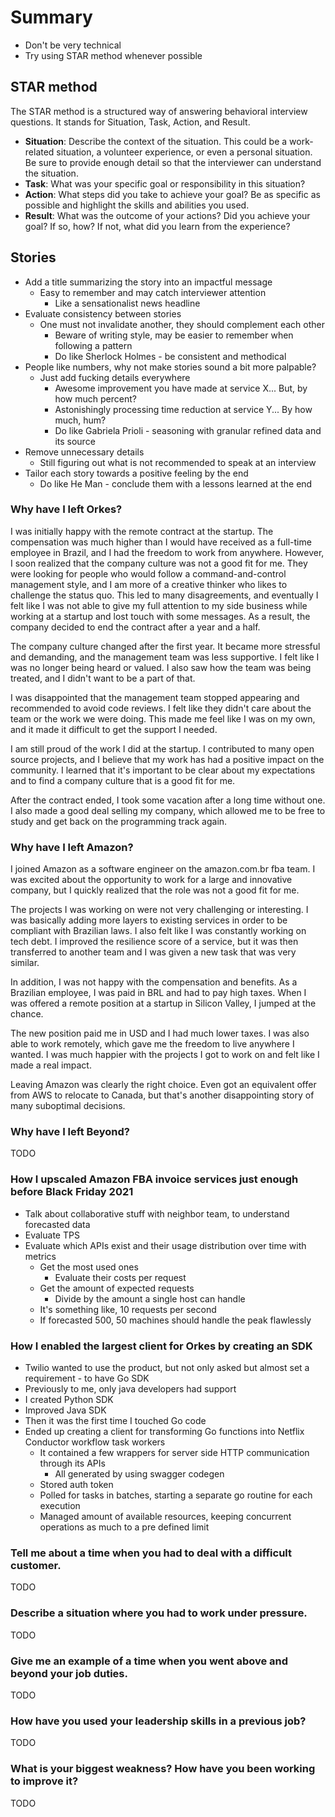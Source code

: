 # Summary

- Don't be very technical
- Try using STAR method whenever possible

## STAR method

The STAR method is a structured way of answering behavioral interview questions. It stands for Situation, Task, Action, and Result.

- **Situation**: Describe the context of the situation. This could be a work-related situation, a volunteer experience, or even a personal situation. Be sure to provide enough detail so that the interviewer can understand the situation.
- **Task**: What was your specific goal or responsibility in this situation?
- **Action**: What steps did you take to achieve your goal? Be as specific as possible and highlight the skills and abilities you used.
- **Result**: What was the outcome of your actions? Did you achieve your goal? If so, how? If not, what did you learn from the experience?

## Stories

- Add a title summarizing the story into an impactful message
  - Easy to remember and may catch interviewer attention
    - Like a sensationalist news headline
- Evaluate consistency between stories
  - One must not invalidate another, they should complement each other
    - Beware of writing style, may be easier to remember when following a pattern
    - Do like Sherlock Holmes - be consistent and methodical
- People like numbers, why not make stories sound a bit more palpable?
  - Just add fucking details everywhere
    - Awesome improvement you have made at service X... But, by how much percent?
    - Astonishingly processing time reduction at service Y... By how much, hum?
    - Do like Gabriela Prioli - seasoning with granular refined data and its source
- Remove unnecessary details
  - Still figuring out what is not recommended to speak at an interview
- Tailor each story towards a positive feeling by the end
  - Do like He Man - conclude them with a lessons learned at the end

### Why have I left Orkes?

I was initially happy with the remote contract at the startup. The compensation was much higher than I would have received as a full-time employee in Brazil, and I had the freedom to work from anywhere. However, I soon realized that the company culture was not a good fit for me. They were looking for people who would follow a command-and-control management style, and I am more of a creative thinker who likes to challenge the status quo. This led to many disagreements, and eventually I felt like I was not able to give my full attention to my side business while working at a startup and lost touch with some messages. As a result, the company decided to end the contract after a year and a half.

The company culture changed after the first year. It became more stressful and demanding, and the management team was less supportive. I felt like I was no longer being heard or valued. I also saw how the team was being treated, and I didn't want to be a part of that.

I was disappointed that the management team stopped appearing and recommended to avoid code reviews. I felt like they didn't care about the team or the work we were doing. This made me feel like I was on my own, and it made it difficult to get the support I needed.

I am still proud of the work I did at the startup. I contributed to many open source projects, and I believe that my work has had a positive impact on the community. I learned that it's important to be clear about my expectations and to find a company culture that is a good fit for me.

After the contract ended, I took some vacation after a long time without one. I also made a good deal selling my company, which allowed me to be free to study and get back on the programming track again.

### Why have I left Amazon?

I joined Amazon as a software engineer on the amazon.com.br fba team. I was excited about the opportunity to work for a large and innovative company, but I quickly realized that the role was not a good fit for me.

The projects I was working on were not very challenging or interesting. I was basically adding more layers to existing services in order to be compliant with Brazilian laws. I also felt like I was constantly working on tech debt. I improved the resilience score of a service, but it was then transferred to another team and I was given a new task that was very similar.

In addition, I was not happy with the compensation and benefits. As a Brazilian employee, I was paid in BRL and had to pay high taxes. When I was offered a remote position at a startup in Silicon Valley, I jumped at the chance.

The new position paid me in USD and I had much lower taxes. I was also able to work remotely, which gave me the freedom to live anywhere I wanted. I was much happier with the projects I got to work on and felt like I made a real impact.

Leaving Amazon was clearly the right choice. Even got an equivalent offer from AWS to relocate to Canada, but that's another disappointing story of many suboptimal decisions.

### Why have I left Beyond?

TODO

### How I upscaled Amazon FBA invoice services just enough before Black Friday 2021

- Talk about collaborative stuff with neighbor team, to understand forecasted data
- Evaluate TPS
- Evaluate which APIs exist and their usage distribution over time with metrics
  - Get the most used ones
    - Evaluate their costs per request
  - Get the amount of expected requests
    - Divide by the amount a single host can handle
  - It's something like, 10 requests per second
  - If forecasted 500, 50 machines should handle the peak flawlessly

### How I enabled the largest client for Orkes by creating an SDK

- Twilio wanted to use the product, but not only asked but almost set a requirement - to have Go SDK
- Previously to me, only java developers had support
- I created Python SDK
- Improved Java SDK
- Then it was the first time I touched Go code
- Ended up creating a client for transforming Go functions into Netflix Conductor workflow task workers
  - It contained a few wrappers for server side HTTP communication through its APIs
    - All generated by using swagger codegen
  - Stored auth token
  - Polled for tasks in batches, starting a separate go routine for each execution
  - Managed amount of available resources, keeping concurrent operations as much to a pre defined limit

### Tell me about a time when you had to deal with a difficult customer.

TODO

### Describe a situation where you had to work under pressure.

TODO

### Give me an example of a time when you went above and beyond your job duties.

TODO

### How have you used your leadership skills in a previous job?

TODO

### What is your biggest weakness? How have you been working to improve it?

TODO
